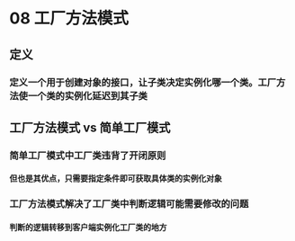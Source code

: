 # 08 工厂方法模式

## 定义

### 定义一个用于创建对象的接口，让子类决定实例化哪一个类。工厂方法使一个类的实例化延迟到其子类

## 工厂方法模式 vs 简单工厂模式

### 简单工厂模式中工厂类违背了开闭原则

#### 但也是其优点，只需要指定条件即可获取具体类的实例化对象

### 工厂方法模式解决了工厂类中判断逻辑可能需要修改的问题

#### 判断的逻辑转移到客户端实例化工厂类的地方
